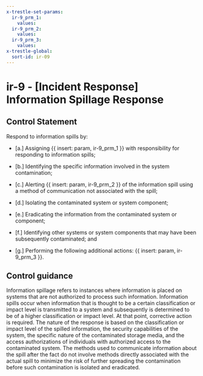 ```yaml
---
x-trestle-set-params:
  ir-9_prm_1:
    values:
  ir-9_prm_2:
    values:
  ir-9_prm_3:
    values:
x-trestle-global:
  sort-id: ir-09
---
```


# ir-9 - \[Incident Response\] Information Spillage Response

## Control Statement

Respond to information spills by:

- \[a.\] Assigning {{ insert: param, ir-9_prm_1 }} with responsibility for responding to information spills;

- \[b.\] Identifying the specific information involved in the system contamination;

- \[c.\] Alerting {{ insert: param, ir-9_prm_2 }} of the information spill using a method of communication not associated with the spill;

- \[d.\] Isolating the contaminated system or system component;

- \[e.\] Eradicating the information from the contaminated system or component;

- \[f.\] Identifying other systems or system components that may have been subsequently contaminated; and

- \[g.\] Performing the following additional actions: {{ insert: param, ir-9_prm_3 }}.

## Control guidance

Information spillage refers to instances where information is placed on systems that are not authorized to process such information. Information spills occur when information that is thought to be a certain classification or impact level is transmitted to a system and subsequently is determined to be of a higher classification or impact level. At that point, corrective action is required. The nature of the response is based on the classification or impact level of the spilled information, the security capabilities of the system, the specific nature of the contaminated storage media, and the access authorizations of individuals with authorized access to the contaminated system. The methods used to communicate information about the spill after the fact do not involve methods directly associated with the actual spill to minimize the risk of further spreading the contamination before such contamination is isolated and eradicated.
